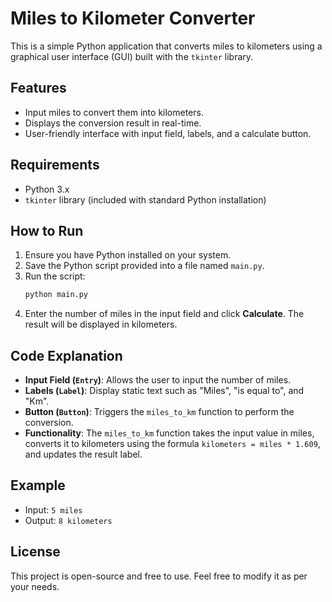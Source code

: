 # Miles to Kilometer Converter

This is a simple Python application that converts miles to kilometers using a graphical user interface (GUI) built with the `tkinter` library.

## Features
- Input miles to convert them into kilometers.
- Displays the conversion result in real-time.
- User-friendly interface with input field, labels, and a calculate button.

## Requirements
- Python 3.x
- `tkinter` library (included with standard Python installation)

## How to Run
1. Ensure you have Python installed on your system.
2. Save the Python script provided into a file named `main.py`.
3. Run the script:
   ```bash
   python main.py
   ```
4. Enter the number of miles in the input field and click **Calculate**. The result will be displayed in kilometers.


## Code Explanation
- **Input Field (`Entry`)**: Allows the user to input the number of miles.
- **Labels (`Label`)**: Display static text such as "Miles", "is equal to", and "Km".
- **Button (`Button`)**: Triggers the `miles_to_km` function to perform the conversion.
- **Functionality**: The `miles_to_km` function takes the input value in miles, converts it to kilometers using the formula `kilometers = miles * 1.609`, and updates the result label.

## Example
- Input: `5 miles`
- Output: `8 kilometers`

## License
This project is open-source and free to use. Feel free to modify it as per your needs.
